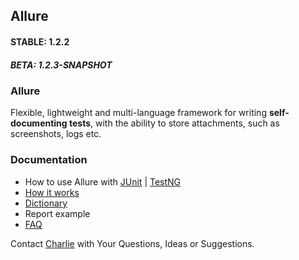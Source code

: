[how-it-works]: https://github.com/allure-framework/allure/blob/master/docs/how-it-works.md
[dictionary]: https://github.com/allure-framework/allure/blob/master/docs/dictionary.md
[changelog]: #
[charlie-man]: mailto:charlie@yandex-team.ru
[faq]: https://github.com/allure-framework/allure/blob/master/docs/FAQ.md
[junit-usage]: https://github.com/allure-framework/allure/blob/master/allure-junit/README.md
[testng-usage]: https://github.com/allure-framework/allure/blob/master/allure-testng/README.md

## Allure

#### STABLE: 1.2.2

##### BETA: 1.2.3-SNAPSHOT

### Allure

Flexible, lightweight and multi-language framework for writing **self-documenting tests**, with the ability to
store attachments, such as screenshots, logs etc.

### Documentation

* How to use Allure with [JUnit][junit-usage] | [TestNG][testng-usage]
* [How it works][how-it-works]
* [Dictionary][dictionary]
* Report example
* [FAQ][faq]

Contact [Charlie][charlie-man] with Your Questions, Ideas or Suggestions.
